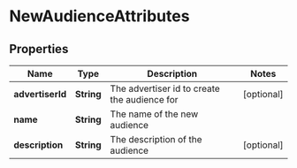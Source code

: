 

# NewAudienceAttributes


## Properties

| Name | Type | Description | Notes |
|------------ | ------------- | ------------- | -------------|
|**advertiserId** | **String** | The advertiser id to create the audience for |  [optional] |
|**name** | **String** | The name of the new audience |  |
|**description** | **String** | The description of the audience |  [optional] |



